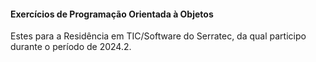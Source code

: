 #### Exercícios de Programação Orientada à Objetos 
Estes para a Residência em TIC/Software do Serratec, da qual participo durante o período de 2024.2.
